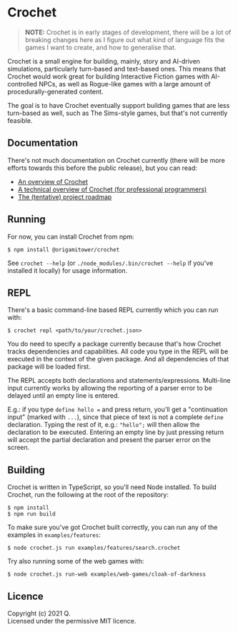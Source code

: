 # Crochet

> **NOTE:** Crochet is in early stages of development, there will be a lot
> of breaking changes here as I figure out what kind of language fits the
> games I want to create, and how to generalise that.

Crochet is a small engine for building, mainly, story and AI-driven simulations,
particularly turn-based and text-based ones. This means that Crochet would work
great for building Interactive Fiction games with AI-controlled NPCs, as well as
Rogue-like games with a large amount of procedurally-generated content.

The goal is to have Crochet eventually support building games that are less
turn-based as well, such as The Sims-style games, but that's not currently
feasible.

## Documentation

There's not much documentation on Crochet currently (there will be more efforts
towards this before the public release), but you can read:

- [An overview of Crochet](./docs/README.md)
- [A technical overview of Crochet (for professional programmers)](./docs/technical-overview.md)
- [The (tentative) project roadmap](./docs/ROADMAP.md)

## Running

For now, you can install Crochet from npm:

```shell
$ npm install @origamitower/crochet
```

See `crochet --help` (or `./node_modules/.bin/crochet --help` if you've installed it locally)
for usage information.

## REPL

There's a basic command-line based REPL currently which you can run with:

```shell
$ crochet repl <path/to/your/crochet.json>
```

You do need to specify a package currently because that's how Crochet tracks
dependencies and capabilities. All code you type in the REPL will be executed
in the context of the given package. And all dependencies of that package
will be loaded first.

The REPL accepts both declarations and statements/expressions. Multi-line
input currently works by allowing the reporting of a parser error to be
delayed until an empty line is entered.

E.g.: if you type `define hello =` and press return, you'll get a "continuation
input" (marked with `...`), since that piece of text is not a complete `define`
declaration. Typing the rest of it, e.g.: `"hello";` will then allow the
declaration to be executed. Entering an empty line by just pressing return
will accept the partial declaration and present the parser error on the screen.

## Building

Crochet is written in TypeScript, so you'll need Node installed. To build
Crochet, run the following at the root of the repository:

```shell
$ npm install
$ npm run build
```

To make sure you've got Crochet built correctly, you can run any of the
examples in `examples/features`:

```shell
$ node crochet.js run examples/features/search.crochet
```

Try also running some of the web games with:

```
$ node crochet.js run-web examples/web-games/cloak-of-darkness
```

## Licence

Copyright (c) 2021 Q.  
Licensed under the permissive MIT licence.
